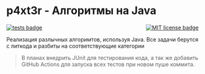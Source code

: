 # p4xt3r - Алгоритмы на Java

<div style="display: flex; justify-content: space-between;">
  <! -- <img src="https://img.shields.io/badge/Java-ED8B00?style=for-the-badge&logo=openjdk&logoColor=white" width="60" alt="Java badge">
  <a href="https://github.com/algrvvv/java-algorithms/actions"><img src="https://github.com/algrvvv/java-algorithms/workflows/tests/badge.svg" alt="tests badge"></a>
  <a href="https://github.com/algrvvv/java-algorithms/blob/main/LICENSE"><img src="https://img.shields.io/badge/License-MIT-yellow.svg" alt="MIT license badge"></a>
</div>


Реализация разлычных алгоримтов, используя Java. Все задачи берутся с литкода и разбиты на соответствующие категории

> В планах внедрить JUnit для тестирования кода, а так же добавить GitHub Actions для запуска всех тестов при новом пуше коммита.
